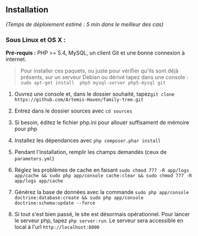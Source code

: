 Installation
----------------------------------

_(Temps de déploiement estimé : 5 min dans le meilleur des cas)_

### Sous Linux et OS X :

**Pré-requis :**  PHP >= 5.4, MySQL, un client Git et une bonne connexion à internet.

> Pour installer ces paquets, ou juste pour vérifier qu'ils sont déjà présents, sur un serveur Debian ou dérivé tapez dans une console : `sudo apt-get install  php5 mysql-server php5-mysql git`

1. Ouvrez une console et, dans le dossier souhaité, tapez`git clone https://github.com/Artemis-Haven/family-tree.git`

2. Entrez dans le dossier sources avec `cd sources`

3. Si besoin, éditez le fichier php.ini pour allouer suffisament de mémoire pour php

4. Installez les dépendances avec `php composer.phar install`

5. Pendant l'installation, remplir les champs demandés (ceux de `parameters.yml`)

6. Réglez les problèmes de cache en faisant `sudo chmod 777 -R app/logs app/cache && sudo php app/console cache:clear && sudo chmod 777 -R app/logs app/cache`

8. Générez la base de données avec la commande `sudo php app/console doctrine:database:create && sudo php app/console doctrine:schema:update --force`

10. Si tout s'est bien passé, le site est désormais opérationnel. Pour lancer le serveur php, tapez `php server:run`. Le serveur sera accessible en local à l'url `http://localhost:8000`
